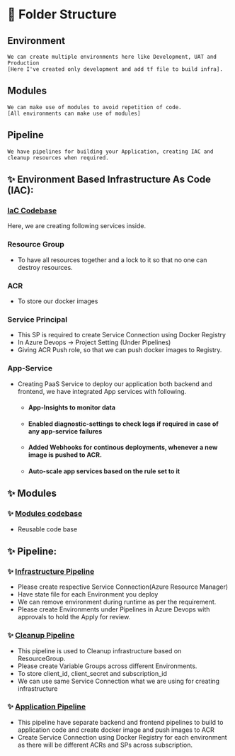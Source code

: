 # 🚀 Folder Structure

##   Environment
    We can create multiple environments here like Development, UAT and Production 
    [Here I've created only development and add tf file to build infra].
## Modules
    We can make use of modules to avoid repetition of code.
    [All environments can make use of modules]
##   Pipeline
    We have pipelines for building your Application, creating IAC and cleanup resources when required.

## ✨	Environment Based Infrastructure As Code (IAC):

### [IaC Codebase](https://github.com/himani2203/react-and-spring-data-rest/tree/main/workspace/environment/development)

Here, we are creating following services inside.

### Resource Group
- To have all resources together and a lock to it so that no one can destroy resources.
### ACR
- To store our docker images
### Service Principal
- This SP is required to create Service Connection using Docker Registry 
- In Azure Devops -> Project Setting (Under Pipelines) 
- Giving ACR Push role, so that we can push docker images to Registry.
### App-Service
- Creating PaaS Service to deploy our application both backend and frontend, we have integrated App services with following.
    - #### App-Insights to monitor data
    - #### Enabled diagnostic-settings to check logs if required in case of any app-service failures
    - #### Added Webhooks for continous deployments, whenever a new image is pushed to ACR.
    - #### Auto-scale app services based on the rule set to it

## ✨	Modules
### ✨ [Modules codebase](https://github.com/himani2203/react-and-spring-data-rest/tree/main/workspace/modules)
- Reusable code base

## ✨	Pipeline:

### ✨ [Infrastructure Pipeline](https://github.com/himani2203/react-and-spring-data-rest/tree/main/workspace/pipeline/infrastructure)
- Please create respective Service Connection(Azure Resource Manager)
- Have state file for each Environment you deploy
- We can remove environment during runtime as per the requirement.
- Please create Environments under Pipelines in Azure Devops with approvals to hold the Apply for review.

### ✨ [Cleanup Pipeline](https://github.com/himani2203/react-and-spring-data-rest/tree/main/workspace/pipeline/cleanup)
- This pipeline is used to Cleanup infrastructure based on ResourceGroup.
- Please create Variable Groups across different Environments.
- To store client_id, client_secret and subscription_id
- We can use same Service Connection what we are using for creating infrastructure

### ✨ [Application Pipeline](https://github.com/himani2203/react-and-spring-data-rest/tree/main/workspace/pipeline/application)
- This pipeline have separate backend and frontend pipelines to build to application code and create docker image and push images to ACR
- Create Service Connection using Docker Registry for each environment as there will be different ACRs and SPs across subscription.